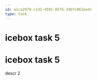 ```yaml
---
id: a1ca2979-c1d1-4581-85f6-34bfc061bedc
type: task
---
```


# icebox task 5

# icebox task 5

descr 2
